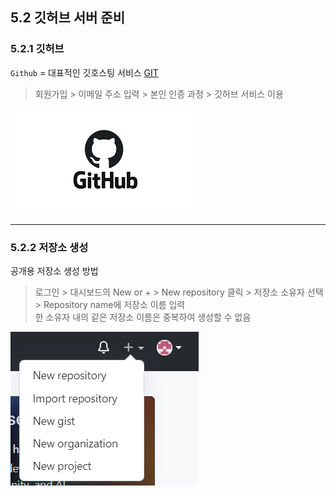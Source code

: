 <h2>5.2 깃허브 서버 준비</h2>

<h3>5.2.1 깃허브</h3>

`Github` = 대표적인 깃호스팅 서비스 [GIT](http://github.com)<br>

> 회원가입 > 이메일 주소 입력 > 본인 인증 과정 > 깃허브 서비스 이용

![521이미지](521.png)

---

<h3>5.2.2 저장소 생성</h3>

공개용 저장소 생성 방법

> 로그인 > 대시보드의 New or + > New repository 클릭 > 저장소 소유자 선택 > Repository name에 저장소 이름 입력<br>
> 한 소유자 내의 같은 저장소 이름은 중복하여 생성할 수 없음

![522이미지](522.png)